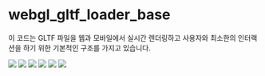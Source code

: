 # webgl_gltf_loader_base

이 코드는 GLTF 파일을 웹과 모바일에서 실시간 렌더링하고 사용자와 최소한의 인터랙션을 하기 위한 기본적인 구조를 가지고 있습니다.

<img src="https://github.com/madfield/webgl_gltf_loader_base/blob/main/samples/desktop.png?raw=true">
<img src="https://github.com/madfield/webgl_gltf_loader_base/blob/main/samples/mobile_03.png?raw=true">
<img src="https://github.com/madfield/webgl_gltf_loader_base/blob/main/samples/mobile_04.png?raw=true">
<img src="https://github.com/madfield/webgl_gltf_loader_base/blob/main/samples/mobile_06.png?raw=true">
<img src="https://github.com/madfield/webgl_gltf_loader_base/blob/main/samples/mobile_07.png?raw=true">
<img src="https://github.com/madfield/webgl_gltf_loader_base/blob/main/samples/mobile_08.png?raw=true">

